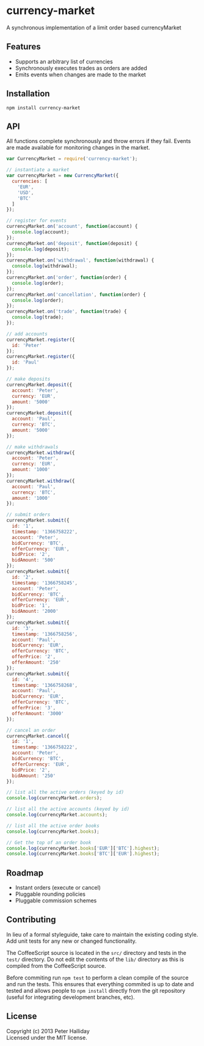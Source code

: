 currency-market
===============

A synchronous implementation of a limit order based currencyMarket

## Features

- Supports an arbitrary list of currencies
- Synchronously executes trades as orders are added
- Emits events when changes are made to the market

## Installation

```
npm install currency-market
```

## API

All functions complete synchronously and throw errors if they fail.
Events are made available for monitoring changes in the market.

```javascript
var CurrencyMarket = require('currency-market');

// instantiate a market
var currencyMarket = new CurrencyMarket({
  currencies: [
    'EUR',
    'USD',
    'BTC'
  ]
});

// register for events
currencyMarket.on('account', function(account) {
  console.log(account);
});
currencyMarket.on('deposit', function(deposit) {
  console.log(deposit);
});
currencyMarket.on('withdrawal', function(withdrawal) {
  console.log(withdrawal);
});
currencyMarket.on('order', function(order) {
  console.log(order);
});
currencyMarket.on('cancellation', function(order) {
  console.log(order);
});
currencyMarket.on('trade', function(trade) {
  console.log(trade);
});

// add accounts
currencyMarket.register({
  id: 'Peter'
});
currencyMarket.register({
  id: 'Paul'
});

// make deposits
currencyMarket.deposit({
  account: 'Peter',
  currency: 'EUR',
  amount: '5000'
});
currencyMarket.deposit({
  account: 'Paul',
  currency: 'BTC',
  amount: '5000'
});

// make withdrawals
currencyMarket.withdraw({
  account: 'Peter',
  currency: 'EUR',
  amount: '1000'
});
currencyMarket.withdraw({
  account: 'Paul',
  currency: 'BTC',
  amount: '1000'
});

// submit orders
currencyMarket.submit({
  id: '1',
  timestamp: '1366758222',
  account: 'Peter',
  bidCurrency: 'BTC',
  offerCurrency: 'EUR',
  bidPrice: '2',
  bidAmount: '500'
});
currencyMarket.submit({
  id: '2',
  timestamp: '1366758245',
  account: 'Peter',
  bidCurrency: 'BTC',
  offerCurrency: 'EUR',
  bidPrice: '1',
  bidAmount: '2000'
});
currencyMarket.submit({
  id: '3',
  timestamp: '1366758256',
  account: 'Paul',
  bidCurrency: 'EUR',
  offerCurrency: 'BTC',
  offerPrice: '2',
  offerAmount: '250'
});
currencyMarket.submit({
  id: '4',
  timestamp: '1366758268',
  account: 'Paul',
  bidCurrency: 'EUR',
  offerCurrency: 'BTC',
  offerPrice: '3',
  offerAmount: '3000'
});

// cancel an order
currencyMarket.cancel({
  id: '1',
  timestamp: '1366758222',
  account: 'Peter',
  bidCurrency: 'BTC',
  offerCurrency: 'EUR',
  bidPrice: '2',
  bidAmount: '250'
});

// list all the active orders (keyed by id)
console.log(currencyMarket.orders);

// list all the active accounts (keyed by id)
console.log(currencyMarket.accounts);

// list all the active order books 
console.log(currencyMarket.books);

// Get the top of an order book
console.log(currencyMarket.books['EUR']['BTC'].highest);
console.log(currencyMarket.books['BTC']['EUR'].highest);
```

## Roadmap

- Instant orders (execute or cancel)
- Pluggable rounding policies
- Pluggable commission schemes

## Contributing

In lieu of a formal styleguide, take care to maintain the existing coding style. Add unit tests for any new or changed functionality.

The CoffeeScript source is located in the `src/` directory and tests in the `test/` directory. Do not edit the contents of the `lib/` directory as this is compiled from the CoffeeScript source.

Before commiting run `npm test` to perform a clean compile of the source and run the tests. This ensures that everything commited is up to date and tested and allows people to `npm install` directly from the git repository (useful for integrating development branches, etc).

## License
Copyright (c) 2013 Peter Halliday  
Licensed under the MIT license.